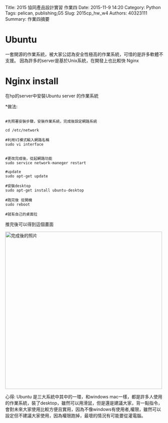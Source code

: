Title: 2015 協同產品設計實習 作業四
Date: 2015-11-9 14:20
Category: Python
Tags: pelican, publishing,G5
Slug: 2015cp_hw_w4
Authors: 40323111
Summary: 作業四摘要


Ubuntu
============

一套開源的作業系統，被大家公認為安全性極高的作業系統，可惜的是許多軟體不支援。
因為許多的server是基於Unix系統，在開發上也比較快
Nginx


   Nginx install
============

在hp的server中安裝Ubuntu server 的作業系統

*做法:
~~~

#先照著安裝步驟，安裝作業系統，完成後設定網路系統

cd /etc/network

#利用VI模式輸入網路名稱
sudo vi interface


#更改完成後，從起網路功能
sudo service network-maneger restart

#update
sudo apt-get update

#安裝desktop
sudo apt-get install ubuntu-desktop

#跑完後 從開機
sudo reboot

#就有自己的桌面拉

~~~

推完後可以得到這個畫面

<img src="https://copy.com/nx0gH9D8WaDmJBtt" width="500" alt="完成後的照片"></img>


心得:
    Ubuntu 是三大系統中其中的一環，和windows mac一樣，都是許多人使用的作業系統，裝了desktop，雖然可以用滑鼠，但是還是建議大家，背一點指令，會對未來大家使用比較方便且實用，因為不像windows有使用者,權限，雖然可以設定但不建議大家使用，因為權限跑掉，最壞的情況有可能要從灌電腦。


